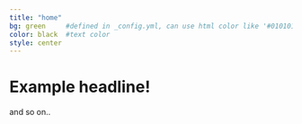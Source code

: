 ```yaml
---
title: "home"
bg: green     #defined in _config.yml, can use html color like '#010101'
color: black  #text color
style: center
---
```


# Example headline!
and so on..
